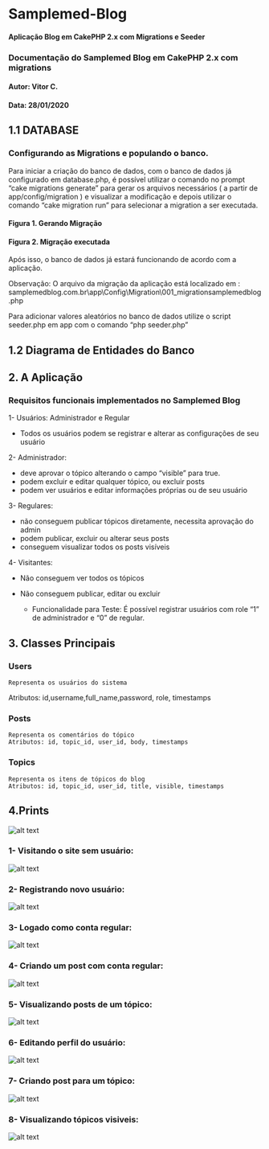 # Samplemed-Blog
#### Aplicação Blog em CakePHP 2.x com Migrations e Seeder

### Documentação do Samplemed Blog em CakePHP 2.x com migrations
#### Autor: Vitor C.
#### Data: 28/01/2020

## 1.1 DATABASE 
### Configurando as Migrations e populando o banco.

Para iniciar a criação do banco de dados, com o banco de dados já configurado em database.php, é possível utilizar o comando no prompt “cake migrations generate” para gerar os arquivos necessários ( a partir de app/config/migration ) e visualizar a modificação e depois utilizar o comando “cake migration run” para selecionar a migration a ser executada. 


#### Figura 1. Gerando Migração







#### Figura 2. Migração executada


Após isso, o banco de dados já estará funcionando de acordo com a aplicação.

Observação: O arquivo da migração da aplicação está localizado em : samplemedblog.com.br\app\Config\Migration\001_migrationsamplemedblog.php

Para adicionar valores aleatórios no banco de dados utilize o script seeder.php em app com o comando “php seeder.php”







## 1.2 Diagrama de Entidades do Banco



## 2. A Aplicação
### Requisitos funcionais implementados no Samplemed Blog

1- Usuários: Administrador e Regular
- Todos os usuários podem se registrar e alterar as configurações de seu usuário

2- Administrador:
- deve aprovar o tópico alterando o campo “visible” para true.
- podem excluir e editar qualquer tópico, ou excluir posts
- podem ver usuários e editar informações próprias ou de seu usuário

3- Regulares:
- não conseguem publicar tópicos diretamente, necessita aprovação do admin
- podem publicar, excluir ou alterar seus posts
- conseguem visualizar todos os posts visíveis

4- Visitantes:
- Não conseguem ver todos os tópicos
- Não conseguem publicar, editar ou excluir



	- Funcionalidade para Teste: É possível registrar usuários com role “1” de administrador e “0” de regular.



## 3. Classes Principais

### Users
	Representa os usuários do sistema
Atributos: id,username,full_name,password, role,  timestamps


### Posts
	Representa os comentários do tópico
	Atributos: id, topic_id, user_id, body, timestamps

### Topics
	Representa os itens de tópicos do blog
	Atributos: id, topic_id, user_id, title, visible, timestamps



## 4.Prints
![alt text](https://raw.githubusercontent.com/username/projectname/branch/path/to/img.png)

### 1- Visitando o site sem usuário:
![alt text](https://github.com/vitormutt/Samplemed-Blog/blob/master/prints/Login_as_guest_1.JPG)

### 2- Registrando novo usuário:
![alt text](https://github.com/vitormutt/Samplemed-Blog/blob/master/prints/Register_user_1.JPG)

### 3- Logado como conta regular:
![alt text](https://github.com/vitormutt/Samplemed-Blog/blob/master/prints/Login_as_regular_3.JPG)

### 4- Criando um post com conta regular:
![alt text](https://github.com/vitormutt/Samplemed-Blog/blob/master/prints/regular_post_created.JPG)

### 5- Visualizando posts de um tópico:
![alt text](https://github.com/vitormutt/Samplemed-Blog/blob/master/prints/View_posts_1.JPG)

### 6- Editando perfil do usuário:
![alt text](https://github.com/vitormutt/Samplemed-Blog/blob/master/prints/edit_user.JPG)

### 7- Criando post para um tópico:
![alt text](https://github.com/vitormutt/Samplemed-Blog/blob/master/prints/creating_post.JPG)

### 8- Visualizando tópicos visiveis:
![alt text](https://github.com/vitormutt/Samplemed-Blog/blob/master/prints/View_posts_1.JPG)

